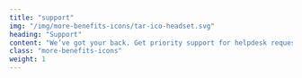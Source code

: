 ```yaml
---
title: "support"
img: "/img/more-benefits-icons/tar-ico-headset.svg"
heading: "Support"
content: "We’ve got your back. Get priority support for helpdesk requests from our world-class support staff and community."
class: "more-benefits-icons"
weight: 1
---
```

